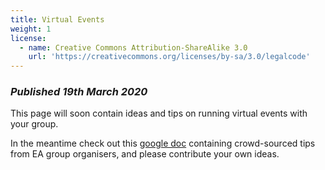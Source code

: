 ```yaml
---
title: Virtual Events
weight: 1
license:
  - name: Creative Commons Attribution-ShareAlike 3.0
    url: 'https://creativecommons.org/licenses/by-sa/3.0/legalcode'
---
```

### _Published 19th March 2020_

This page will soon contain ideas and tips on running virtual events with your group. 

In the meantime check out this <a target="_blank" href="https://docs.google.com/document/d/1Lzx-u2YCU375g49fO2ix0SsN_756zVwzMUAcEC2tiX4/edit">google doc</a> containing crowd-sourced tips from EA group organisers, and please contribute your own ideas.  
